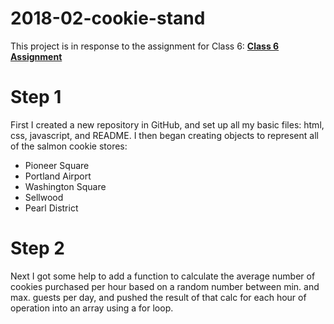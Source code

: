 # 2018-02-cookie-stand

This project is in response to the assignment for Class 6:
[**Class 6 Assignment**](https://github.com/acl-nw-bootcamp/2018-winter/tree/master/week_3-4/class-06)

# Step 1
First I created a new repository in GitHub, and set up all my basic files: html, css, javascript, and README. I then began creating objects to represent all of the salmon cookie stores:
* Pioneer Square
* Portland Airport
* Washington Square
* Sellwood
* Pearl District

# Step 2
Next I got some help to add a function to calculate the average number of cookies purchased per hour based on a random number between min. and max. guests per day, and pushed the result of that calc for each hour of operation into an array using a for loop. 
